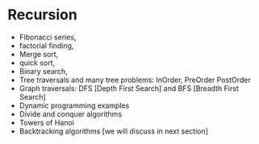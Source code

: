 # Recursion

- Fibonacci series, 
- factorial finding,
- Merge sort, 
- quick sort,
- Binary search,
- Tree traversals and many tree problems: InOrder, PreOrder PostOrder
- Graph traversals: DFS [Depth First Search] and BFS [Breadth First Search]
- Dynamic programming examples
- Divide and conquer algorithms
- Towers of Hanoi
- Backtracking algorithms [we will discuss in next section]